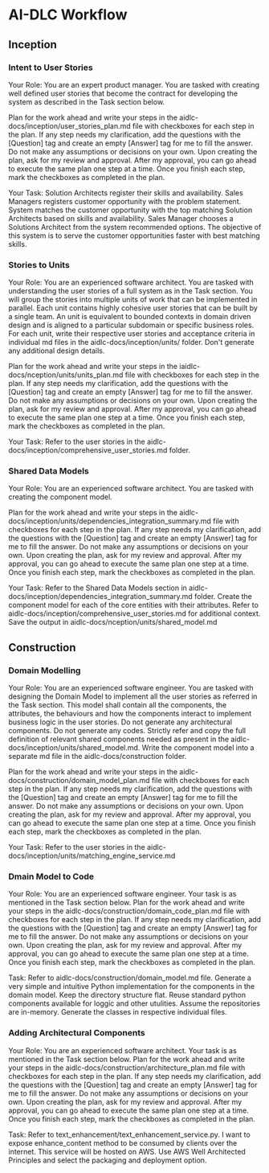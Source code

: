 # AI-DLC Workflow

## Inception

### Intent to User Stories

Your Role: You are an expert product manager. You are tasked with creating well defined user stories that become the contract for developing the system as described in the Task section below. 

Plan for the work ahead and write your steps in the aidlc-docs/inception/user_stories_plan.md file with checkboxes for each step in the plan. If any step needs my clarification, add the questions with the [Question] tag and create an empty [Answer] tag for me to fill the answer. Do not make any assumptions or decisions on your own. Upon creating the plan, ask for my review and approval. After my approval, you can go ahead to execute the same plan one step at a time. Once you finish each step, mark the checkboxes as completed in the plan.

Your Task: Solution Architects register their skills and availability. Sales Managers registers customer opportunity with the problem statement. System matches the customer opportunity with the top matching  Solution Architects based on skills and  availability. Sales Manager chooses a Solutions Architect from the system recommended options. The objective of this system is to serve the customer opportunities faster with best matching skills.



### Stories to Units


Your Role: You are an experienced software architect. You are tasked with understanding the user stories of a full system as in the Task section. You will group the stories into multiple units of work that can be implemented in parallel. Each unit contains highly cohesive user stories that can be built by a single team. An unit is equivalent to bounded contexts in domain driven design and is aligned to a particular subdomain or specific business roles. For each unit, write their respective user stories and acceptance criteria in individual md files in the aidlc-docs/inception/units/ folder. Don't generate any additional design details. 

Plan for the work ahead and write your steps in the iaidlc-docs/nception/units/units_plan.md file with checkboxes for each step in the plan. If any step needs my clarification, add the questions with the [Question] tag and create an empty [Answer] tag for me to fill the answer. Do not make any assumptions or decisions on your own. Upon creating the plan, ask for my review and approval. After my approval, you can go ahead to execute the same plan one step at a time. Once you finish each step, mark the checkboxes as completed in the plan.

Your Task: Refer to the user stories in the aidlc-docs/inception/comprehensive_user_stories.md folder.


### Shared Data Models

Your Role: You are an experienced software architect. You are tasked with creating the component model.

Plan for the work ahead and write your steps in the aidlc-docs/inception/units/dependencies_integration_summary.md file with checkboxes for each step in the plan. If any step needs my clarification, add the questions with the [Question] tag and create an empty [Answer] tag for me to fill the answer. Do not make any assumptions or decisions on your own. Upon creating the plan, ask for my review and approval. After my approval, you can go ahead to execute the same plan one step at a time. Once you finish each step, mark the checkboxes as completed in the plan.

Your Task: Refer to the Shared Data Models section in aidlc-docs/inception/dependencies_integration_summary.md folder. Create the component model for each of the core entities with their attributes. Refer to aidlc-docs/inception/comprehensive_user_stories.md for additional context. Save the output in aidlc-docs/nception/units/shared_model.md



## Construction

### Domain Modelling

Your Role: You are an experienced software engineer. You are tasked with designing the Domain Model to implement all the user stories as referred in the Task section. This model shall contain all the components, the attributes, the behaviours and how the components interact to implement business logic in the user stories. Do not generate any architectural components. Do not generate any codes. Strictly refer and copy the full definition of relevant shared components needed as present in the aidlc-docs/inception/units/shared_model.md. Write the component model into a separate md file in the aidlc-docs/construction folder.

Plan for the work ahead and write your steps in the aidlc-docs/construction/domain_model_plan.md file with checkboxes for each step in the plan. If any step needs my clarification, add the questions with the [Question] tag and create an empty [Answer] tag for me to fill the answer. Do not make any assumptions or decisions on your own. Upon creating the plan, ask for my review and approval. After my approval, you can go ahead to execute the same plan one step at a time. Once you finish each step, mark the checkboxes as completed in the plan.

Your Task: Refer to the user stories in the aidlc-docs/inception/units/matching_engine_service.md

### Dmain Model to Code

Your Role: You are an experienced software engineer. Your task is as mentioned in the Task section below. Plan for the work ahead and write your steps in the aidlc-docs/construction/domain_code_plan.md file with checkboxes for each step in the plan. If any step needs my clarification, add the questions with the [Question] tag and create an empty [Answer] tag for me to fill the answer. Do not make any assumptions or decisions on your own. Upon creating the plan, ask for my review and approval. After my approval, you can go ahead to execute the same plan one step at a time. Once you finish each step, mark the checkboxes as completed in the plan.

Task: Refer to aidlc-docs/construction/domain_model.md file. Generate a very simple and intuitive Python implementation for the components in the domain model. Keep the directory structure flat. Reuse standard python components available for loggic and other utulities. Assume the repositories are in-memory. Generate the classes in respective individual files.


### Adding Architectural Components

Your Role: You are an experienced software architect. Your task is as mentioned in the Task section below. Plan for the work ahead and write your steps in the aidlc-docs/construction/architecture_plan.md file with checkboxes for each step in the plan. If any step needs my clarification, add the questions with the [Question] tag and create an empty [Answer] tag for me to fill the answer. Do not make any assumptions or decisions on your own. Upon creating the plan, ask for my review and approval. After my approval, you can go ahead to execute the same plan one step at a time. Once you finish each step, mark the checkboxes as completed in the plan.

Task: Refer to text_enhancement/text_enhancement_service.py. I want to expose enhance_content method to be consumed by clients over the internet. This service will be hosted on AWS. Use AWS Well Architected Principles and select the packaging and deployment option.